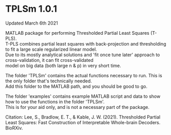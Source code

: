 # TPLSm 1.0.1

Updated March 6th 2021

MATLAB package for performing Thresholded Partial Least Squares (T-PLS).  
T-PLS combines partial least squares with back-projection and thresholding to fit a large scale regularized linear model.  
Due to its mostly analytical solutions and 'fit once tune later' approach to cross-validation, it can fit cross-validated  
model on big data (both large n & p) in very short time.

The folder 'TPLSm' contains the actual functions necessary to run. This is the only folder that's technically needed.  
Add this folder to the MATLAB path, and you should be good to go.

The folder 'examples' contains example MATLAB script and data to show how to use the functions in the folder 'TPLSm'.  
This is for your aid only, and is not a necessary part of the package.

Citation:
Lee, S., Bradlow, E. T., & Kable, J. W. (2021). Thresholded Partial Least Squares: Fast Construction of Interpretable Whole-brain Decoders. BioRXiv.